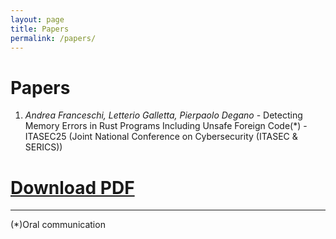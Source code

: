 ```yaml
---
layout: page
title: Papers
permalink: /papers/
---
```


# Papers

1. *Andrea Franceschi, Letterio Galletta, Pierpaolo Degano* - Detecting Memory Errors in Rust Programs Including Unsafe Foreign Code(*) - ITASEC25 (Joint National Conference on Cybersecurity (ITASEC & SERICS)) 
#   [Download PDF](assets/papers/ITASEC2025_Multi_Language_Analysis.pdf)

---
(*)Oral communication